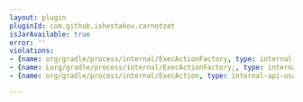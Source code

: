 ```yaml
---
layout: plugin
pluginId: com.github.ishestakov.carnotzet
isJarAvailable: true
error: ''
violations:
- {name: org/gradle/process/internal/ExecActionFactory, type: internal-api-usage}
- {name: Lorg/gradle/process/internal/ExecActionFactory;, type: internal-api-usage}
- {name: org/gradle/process/internal/ExecAction, type: internal-api-usage}

---
```

